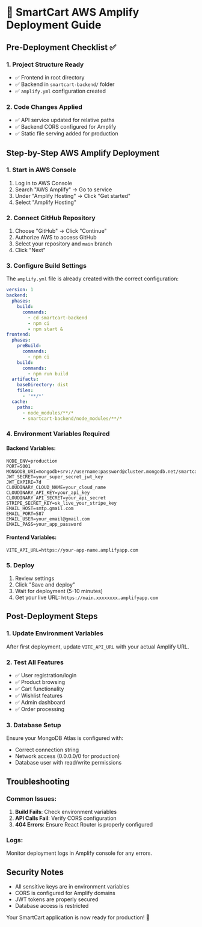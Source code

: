 # 🚀 SmartCart AWS Amplify Deployment Guide

## Pre-Deployment Checklist ✅

### 1. **Project Structure Ready**
- ✅ Frontend in root directory
- ✅ Backend in `smartcart-backend/` folder
- ✅ `amplify.yml` configuration created

### 2. **Code Changes Applied**
- ✅ API service updated for relative paths
- ✅ Backend CORS configured for Amplify
- ✅ Static file serving added for production

## Step-by-Step AWS Amplify Deployment

### 1. **Start in AWS Console**
1. Log in to AWS Console
2. Search "AWS Amplify" → Go to service
3. Under "Amplify Hosting" → Click "Get started"
4. Select "Amplify Hosting"

### 2. **Connect GitHub Repository**
1. Choose "GitHub" → Click "Continue"
2. Authorize AWS to access GitHub
3. Select your repository and `main` branch
4. Click "Next"

### 3. **Configure Build Settings**
The `amplify.yml` file is already created with the correct configuration:

```yaml
version: 1
backend:
  phases:
    build:
      commands:
        - cd smartcart-backend
        - npm ci
        - npm start &
frontend:
  phases:
    preBuild:
      commands:
        - npm ci
    build:
      commands:
        - npm run build
  artifacts:
    baseDirectory: dist
    files:
      - '**/*'
  cache:
    paths:
      - node_modules/**/*
      - smartcart-backend/node_modules/**/*
```

### 4. **Environment Variables Required**

#### Backend Variables:
```
NODE_ENV=production
PORT=5001
MONGODB_URI=mongodb+srv://username:password@cluster.mongodb.net/smartcart
JWT_SECRET=your_super_secret_jwt_key
JWT_EXPIRE=7d
CLOUDINARY_CLOUD_NAME=your_cloud_name
CLOUDINARY_API_KEY=your_api_key
CLOUDINARY_API_SECRET=your_api_secret
STRIPE_SECRET_KEY=sk_live_your_stripe_key
EMAIL_HOST=smtp.gmail.com
EMAIL_PORT=587
EMAIL_USER=your_email@gmail.com
EMAIL_PASS=your_app_password
```

#### Frontend Variables:
```
VITE_API_URL=https://your-app-name.amplifyapp.com
```

### 5. **Deploy**
1. Review settings
2. Click "Save and deploy"
3. Wait for deployment (5-10 minutes)
4. Get your live URL: `https://main.xxxxxxxx.amplifyapp.com`

## Post-Deployment Steps

### 1. **Update Environment Variables**
After first deployment, update `VITE_API_URL` with your actual Amplify URL.

### 2. **Test All Features**
- ✅ User registration/login
- ✅ Product browsing
- ✅ Cart functionality
- ✅ Wishlist features
- ✅ Admin dashboard
- ✅ Order processing

### 3. **Database Setup**
Ensure your MongoDB Atlas is configured with:
- Correct connection string
- Network access (0.0.0.0/0 for production)
- Database user with read/write permissions

## Troubleshooting

### Common Issues:
1. **Build Fails**: Check environment variables
2. **API Calls Fail**: Verify CORS configuration
3. **404 Errors**: Ensure React Router is properly configured

### Logs:
Monitor deployment logs in Amplify console for any errors.

## Security Notes
- All sensitive keys are in environment variables
- CORS is configured for Amplify domains
- JWT tokens are properly secured
- Database access is restricted

Your SmartCart application is now ready for production! 🎉